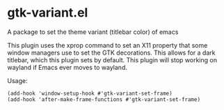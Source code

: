 # gtk-variant.el
A package to set the theme variant (titlebar color) of emacs

This plugin uses the xprop command to set an X11 property that some window managers use to set the GTK decorations. This allows for a dark titlebar, which this plugin sets by default.
This plugin will stop working on wayland if Emacs ever moves to wayland.

Usage:
```elisp
(add-hook 'window-setup-hook #'gtk-variant-set-frame)
(add-hook 'after-make-frame-functions #'gtk-variant-set-frame)
```
